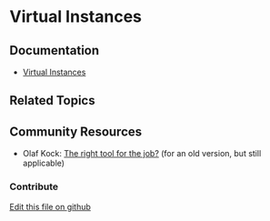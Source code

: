 # Virtual Instances

## Documentation

* [Virtual Instances](https://learn.liferay.com/dxp/7.x/en/system-administration/configuring-liferay/virtual_instances.html)

## Related Topics


## Community Resources

* Olaf Kock: [The right tool for the job?](https://liferay.dev/blogs/-/blogs/the-right-tool-for-the-job-chapter-1-instances) (for an old version, but still applicable)


### Contribute

[Edit this file on github](https://github.com/olafk/controlpanel-documentation-docs/blob/master/md/73en/com_liferay_portal_instances_web_portlet_PortalInstancesPortlet.md)
